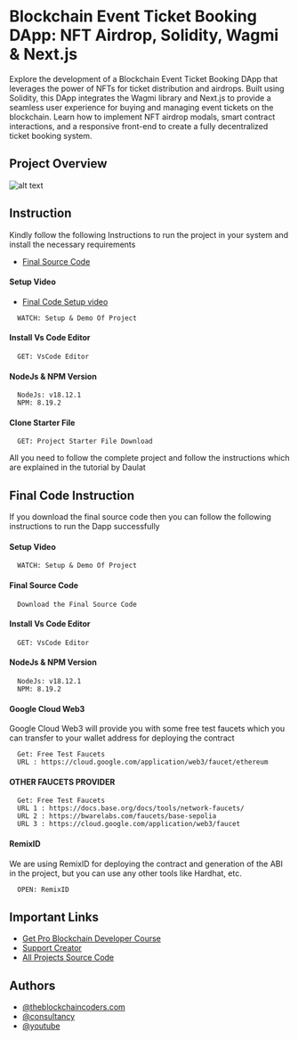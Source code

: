 # Blockchain Event Ticket Booking DApp: NFT Airdrop, Solidity, Wagmi & Next.js

Explore the development of a Blockchain Event Ticket Booking DApp that leverages the power of NFTs for ticket distribution and airdrops. Built using Solidity, this DApp integrates the Wagmi library and Next.js to provide a seamless user experience for buying and managing event tickets on the blockchain. Learn how to implement NFT airdrop modals, smart contract interactions, and a responsive front-end to create a fully decentralized ticket booking system.

## Project Overview

![alt text](https://www.daulathussain.com/wp-content/uploads/2024/10/Blockchain-Event-Ticket-Booking-DApp-NFT-Airdrop-Solidity-Wagmi-Next.js.jpeg)

## Instruction

Kindly follow the following Instructions to run the project in your system and install the necessary requirements

- [Final Source Code](https://www.theblockchaincoders.com/sourceCode/build-and-deploy-a-blockchain-event-ticket-booking-dapp:-nft-airdrop-solidity-wagmi-and-next.js)

#### Setup Video

- [Final Code Setup video](https://youtu.be/jvw5IaerSlY)

```https://code.visualstudio.com/download
  WATCH: Setup & Demo Of Project
```

#### Install Vs Code Editor

```https://code.visualstudio.com/download
  GET: VsCode Editor
```

#### NodeJs & NPM Version

```https://nodejs.org/en/download
  NodeJs: v18.12.1
  NPM: 8.19.2
```

#### Clone Starter File

```https://github.com/daulathussain/Airdrop-Crypto-Starter-File
  GET: Project Starter File Download
```

All you need to follow the complete project and follow the instructions which are explained in the tutorial by Daulat

## Final Code Instruction

If you download the final source code then you can follow the following instructions to run the Dapp successfully

#### Setup Video

```https://code.visualstudio.com/download
  WATCH: Setup & Demo Of Project
```

#### Final Source Code

```https://www.theblockchaincoders.com/SourceCode
  Download the Final Source Code
```

#### Install Vs Code Editor

```https://code.visualstudio.com/download
  GET: VsCode Editor
```

#### NodeJs & NPM Version

```https://nodejs.org/en/download
  NodeJs: v18.12.1
  NPM: 8.19.2
```

#### Google Cloud Web3

Google Cloud Web3 will provide you with some free test faucets which you can transfer to your wallet address for deploying the contract

```
  Get: Free Test Faucets
  URL : https://cloud.google.com/application/web3/faucet/ethereum
```

#### OTHER FAUCETS PROVIDER

```
  Get: Free Test Faucets
  URL 1 : https://docs.base.org/docs/tools/network-faucets/
  URL 2 : https://bwarelabs.com/faucets/base-sepolia
  URL 3 : https://cloud.google.com/application/web3/faucet
```

#### RemixID

We are using RemixID for deploying the contract and generation of the ABI in the project, but you can use any other tools like Hardhat, etc.

```https://remix-project.org
  OPEN: RemixID
```

## Important Links

- [Get Pro Blockchain Developer Course](https://www.theblockchaincoders.com/pro-nft-marketplace)
- [Support Creator](https://bit.ly/Support-Creator)
- [All Projects Source Code](https://www.theblockchaincoders.com/SourceCode)

## Authors

- [@theblockchaincoders.com](https://www.theblockchaincoders.com/)
- [@consultancy](https://www.theblockchaincoders.com/consultancy)
- [@youtube](https://www.youtube.com/@daulathussain)

